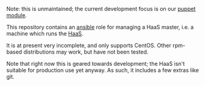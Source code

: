 Note: this is unmaintained; the current development focus is on our
[puppet module][3].

This repository contains an [ansible][1] role for managing a HaaS
master, i.e. a machine which runs the [HaaS][2].

It is at present very incomplete, and only supports CentOS. Other
rpm-based distributions may work, but have not been tested.

Note that right now this is geared towards development; the HaaS isn't
suitable for production use yet anyway. As such, it includes a few
extras like git.

[1]: http://www.ansible.com
[2]: https://github.com/CCI-MOC/haas
[3]: https://github.com/CCI-MOC/puppet-haas
